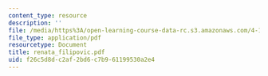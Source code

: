 ```yaml
---
content_type: resource
description: ''
file: /media/https%3A/open-learning-course-data-rc.s3.amazonaws.com/4-107-march-portfolio-seminar-fall-2003/f26c5d8dc2af2bd6c7b961199530a2e4_renata_filipovic.pdf
file_type: application/pdf
resourcetype: Document
title: renata_filipovic.pdf
uid: f26c5d8d-c2af-2bd6-c7b9-61199530a2e4
---
```

